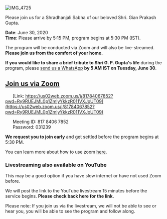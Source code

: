 ![IMG_4725](https://user-images.githubusercontent.com/67522996/85935968-548f4e00-b8c4-11ea-8b4f-802f82fea4ac.jpeg)

Please join us for a Shradhanjali Sabha of our beloved Shri. Gian Prakash Gupta. 

**Date**: June 30, 2020  
**Time**: Please arrive by 5:15 PM, program begins at 5:30 PM (IST).

The program will be conducted via Zoom and will also be live-streamed. **Please join us from the comfort of your home.**

**If you would like to share a brief tribute to Shri G. P. Gupta's life** during the program, please [send us a WhatsApp](https://wa.me/14086806572?text=Hi%2C+I+would+like+to+speak+at+G.P.G.%27s+memorial+service.) **by 5 AM IST on Tuesday, June 30**. 

## [Join us via Zoom](https://us02web.zoom.us/j/81784067852?pwd=Ry9RUEJML0p1ZmlyYkkzR011VXJoUT09)

&nbsp;&nbsp;&nbsp;&nbsp;&nbsp;&nbsp;[Link: https://us02web.zoom.us/j/81784067852?pwd=Ry9RUEJML0p1ZmlyYkkzR011VXJoUT09](https://us02web.zoom.us/j/81784067852?pwd=Ry9RUEJML0p1ZmlyYkkzR011VXJoUT09)  

&nbsp;&nbsp;&nbsp;&nbsp;&nbsp;&nbsp;Meeting ID: 817 8406 7852  
&nbsp;&nbsp;&nbsp;&nbsp;&nbsp;&nbsp;Password: 031239  

**We request you to join early** and get settled before the program begins at 5:30 PM. 

You can learn more about how to use zoom [here](./zoom.html).

### Livestreaming also available on YouTube

This may be a good option if you have slow internet or have not used Zoom before.

We will post the link to the YouTube livestream 15 minutes before the service begins. **Please check back here for the link.**

Please note: If you join us via the livestream, we will not be able to see or hear you, you will be able to see the program and follow along.
